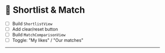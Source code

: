 # 💌 Shortlist & Match

- [ ] Build `ShortlistView`
- [ ] Add clear/reset button
- [ ] Build `MatchComparisonView`
- [ ] Toggle: "My likes" / "Our matches"

---
